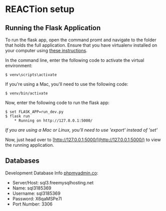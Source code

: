 # REACTion setup


## Running the Flask Application

To run the flask app, open the command promt and navigate to the folder that holds the full application. Ensure that you have virtualenv installed on your computer using [these instructions](http://flask.pocoo.org/docs/0.11/installation/#installation).

In the command line, enter the following code to activate the virtual environment:

    $ venv\scripts\activate

If you're using a Mac, you'll need to use the following code:

    $ venv/bin/activate

Now, enter the following code to run the flask app:


    $ set FLASK_APP=run_dev.py
    $ flask run
        * Running on http://127.0.0.1:5000/

*If you are using a Mac or Linux, you'll need to use 'export' instead of 'set'*

Now, just head over to [http://127.0.0.1:5000/](http://127.0.0.1:5000/) to view the running application.

## Databases

Development Database Info [phpmyadmin.co](phpmyadmin.co):
* Server/Host: sql3.freemysqlhosting.net
* Name: sql3185369
* Username: sql3185369
* Password: X6qaMSPe7I
* Port Number: 3306